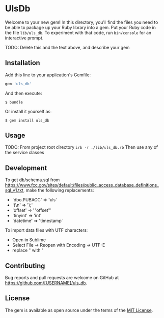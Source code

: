 # UlsDb

Welcome to your new gem! In this directory, you'll find the files you need to be able to package up your Ruby library into a gem. Put your Ruby code in the file `lib/uls_db`. To experiment with that code, run `bin/console` for an interactive prompt.

TODO: Delete this and the text above, and describe your gem

## Installation

Add this line to your application's Gemfile:

```ruby
gem 'uls_db'
```

And then execute:

    $ bundle

Or install it yourself as:

    $ gem install uls_db

## Usage

TODO: 
From project root directory
`irb -r ./lib/uls_db.rb`
Then use any of the service classes

## Development

To get db/schema.sql from https://www.fcc.gov/sites/default/files/public_access_database_definitions_sql_v1.txt, make the following replacements:
* 'dbo.PUBACC' => 'uls'
* ')\n' => ');'
* 'offset' => '"offset"'
* 'tinyint' => 'int'
* 'datetime' => 'timestamp'

To import data files with UTF characters:
* Open in Sublime
* Select File -> Reopen with Encoding -> UTF-E
* replace " with '

## Contributing

Bug reports and pull requests are welcome on GitHub at https://github.com/[USERNAME]/uls_db.

## License

The gem is available as open source under the terms of the [MIT License](https://opensource.org/licenses/MIT).
